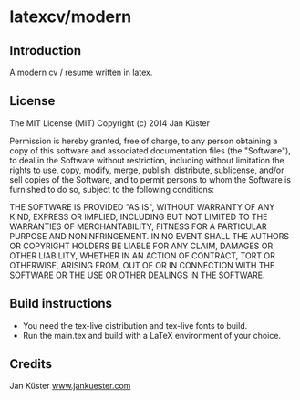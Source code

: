 latexcv/modern
=======

Introduction
------------

A modern cv / resume written in latex.



License
-------

The MIT License (MIT)
Copyright (c) 2014 Jan Küster

Permission is hereby granted, free of charge, to any person obtaining a copy
of this software and associated documentation files (the "Software"), to deal
in the Software without restriction, including without limitation the rights
to use, copy, modify, merge, publish, distribute, sublicense, and/or sell
copies of the Software, and to permit persons to whom the Software is
furnished to do so, subject to the following conditions:
	
THE SOFTWARE IS PROVIDED "AS IS", WITHOUT WARRANTY OF ANY KIND, EXPRESS OR
IMPLIED, INCLUDING BUT NOT LIMITED TO THE WARRANTIES OF MERCHANTABILITY,
FITNESS FOR A PARTICULAR PURPOSE AND NONINFRINGEMENT. IN NO EVENT SHALL THE
AUTHORS OR COPYRIGHT HOLDERS BE LIABLE FOR ANY CLAIM, DAMAGES OR OTHER
LIABILITY, WHETHER IN AN ACTION OF CONTRACT, TORT OR OTHERWISE, ARISING FROM,
OUT OF OR IN CONNECTION WITH THE SOFTWARE OR THE USE OR OTHER DEALINGS IN
THE SOFTWARE.



Build instructions
------------------

- You need the tex-live distribution and tex-live fonts to build.
- Run the main.tex and build with a LaTeX environment of your choice.


Credits
-------

Jan Küster
www.jankuester.com
